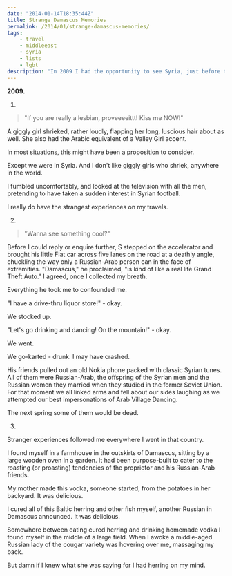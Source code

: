 ```yaml
---
date: "2014-01-14T18:35:44Z"
title: Strange Damascus Memories
permalink: /2014/01/strange-damascus-memories/
tags:
    - travel
    - middleeast
    - syria
    - lists
    - lgbt
description: "In 2009 I had the opportunity to see Syria, just before the civil war. I have many random memories, mostly because I was introduced to a motley crew of musicians and designers there."
---
```


**2009.**

1. 

> "If you are really a lesbian, proveeeeittt! Kiss me NOW!" 

A giggly girl shrieked, rather loudly, flapping her long, luscious hair about as well. She also had the Arabic equivalent of a Valley Girl accent.

In most situations, this might have been a proposition to consider.

Except we were in Syria. And I don't like giggly girls who shriek, anywhere in the world.

I fumbled uncomfortably, and looked at the television with all the men, pretending to have taken a sudden interest in Syrian football.

I really do have the strangest experiences on my travels.

2. 

> "Wanna see something cool?" 

Before I could reply or enquire further, S stepped on the accelerator and brought his little Fiat car across five lanes on the road at a deathly angle, chuckling the way only a Russian-Arab person can in the face of extremities. "Damascus," he proclaimed, "is kind of like a real life Grand Theft Auto." I agreed, once I collected my breath.

Everything he took me to confounded me.

"I have a drive-thru liquor store!" - okay.

We stocked up.

"Let's go drinking and dancing! On the mountain!" - okay.

We went.

We go-karted - drunk. I may have crashed.

His friends pulled out an old Nokia phone packed with classic Syrian tunes. All of them were Russian-Arab, the offspring of the Syrian men and the Russian women they married when they studied in the former Soviet Union. For that moment we all linked arms and fell about our sides laughing as we attempted our best impersonations of Arab Village Dancing.

The next spring some of them would be dead.

3. 

Stranger experiences followed me everywhere I went in that country.

I found myself in a farmhouse in the outskirts of Damascus, sitting by a large wooden oven in a garden. It had been purpose-built to cater to the roasting (or proasting) tendencies of the proprietor and his Russian-Arab friends.

My mother made this vodka, someone started, from the potatoes in her backyard. It was delicious.

I cured all of this Baltic herring and other fish myself, another Russian in Damascus announced. It was delicious.

Somewhere between eating cured herring and drinking homemade vodka I found myself in the middle of a large field. When I awoke a middle-aged Russian lady of the cougar variety was hovering over me, massaging my back.

But damn if I knew what she was saying for I had herring on my mind.
